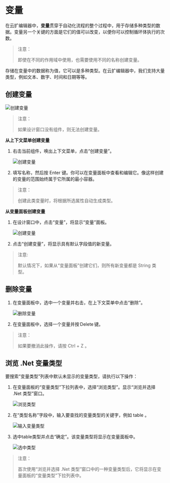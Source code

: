 # 变量 
在云扩编辑器中，**变量**贯穿于自动化流程的整个过程中，用于存储多种类型的数据。变量另一个关键的方面是它们的值可以改变，以便你可以控制循环体执行的次数。

>注意： 
> 
>即使在不同的作用域中使用，也需要使用不同的名称创建变量。 

存储在变量中的数据称为值，它可以是多种类型。在云扩编辑器中，我们支持大量类型，例如文本、数字、时间和日期等等。 

## 创建变量

![创建变量](https://docimages.blob.core.chinacloudapi.cn/images/Studio/Variable/variabletips.png)

>注意： 
> 
>如果设计窗口没有组件，则无法创建变量。 
  
**从上下文菜单创建变量** 

1. 右击当前组件，唤出上下文菜单，点击“创建变量”。 

   ![创建变量](https://docimages.blob.core.chinacloudapi.cn/images/Studio/Variable/menu-createVariable.png)

2. 填写名称，然后按 Enter 键。你可以在变量面板中查看和编辑它。像这样创建的变量的范围始终属于它所属的最小容器。

>注意： 
> 
>  创建此类变量时，将根据所选属性自动生成类型。 
  
**从变量面板创建变量** 

1. 在设计窗口中，点击“变量”，将显示“变量”面板。

   ![创建变量](https://docimages.blob.core.chinacloudapi.cn/images/Studio/Variable/variablePanel-createVariable.png)

2. 点击“创建变量”，将显示具有默认字段值的新变量。 

>  注意: 
> 
>  默认情况下，如果从“变量面板”创建它们，则所有新变量都是 String 类型。 
  
## 删除变量 
1. 在变量面板中，选中一个变量并右击，在上下文菜单中点击“删除”。 

   ![删除变量](https://docimages.blob.core.chinacloudapi.cn/images/Studio/Variable/deleteVariable.png)

2. 在变量面板中，选择一个变量并按 Delete 键。 

>  注意： 
> 
>  如果要撤消此操作，请按 Ctrl + Z 。 

## 浏览 .Net 变量类型 
要搜索“变量类型”列表中默认未显示的变量类型，请执行以下操作：

1. 在变量面板的“变量类型”下拉列表中，选择“浏览类型”。显示“浏览并选择 .Net 类型”窗口。 

    ![浏览类型](https://docimages.blob.core.chinacloudapi.cn/images/Studio/Variable/viewTypeOfVariable.png)

2. 在“类型名称”字段中，输入要查找的变量类型的关键字，例如 table 。

    ![输入变量类型](https://docimages.blob.core.chinacloudapi.cn/images/Studio/Variable/inputTable.png)

3. 选中table类型并点击“确定”。该变量类型将显示在变量面板中。 

    ![选中类型](https://docimages.blob.core.chinacloudapi.cn/images/Studio/Variable/confirmTable.png)

>  注意： 
> 
>  首次使用“浏览并选择 .Net 类型”窗口中的一种变量类型后，它将显示在变量面板的“变量类型”下拉列表中。 
